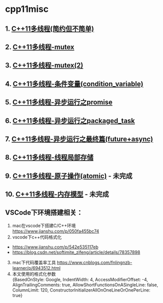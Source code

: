 # cpp11misc

## 1. [C++11多线程(简约但不简单)](./01-thread.MD)
## 2. [C++11多线程-mutex](./02-mutex.MD)
## 3. [C++11多线程-mutex(2)](./03-mutex-2.MD)
## 4. [C++11多线程-条件变量(condition_variable)](./04-condition_variable.MD)
## 5. [C++11多线程-异步运行之promise](./05-async-1-promise.MD)
## 6. [C++11多线程-异步运行之packaged_task](./05-async-2-packaged_task.MD)
## 7. [C++11多线程-异步运行之最终篇(future+async)](./05-async-3-future.MD)
## 8. [C++11多线程-线程局部存储](./06-thread_local.MD)
## 9. [C++11多线程-原子操作(atomic)](./07-atomic.MD) - 未完成
## 10. [C++11多线程-内存模型](./08-memory.MD) - 未完成

##
## VSCode下环境搭建相关：
1. mac在vscode下搭建C/C++环境 https://www.jianshu.com/p/050fa455bc74
2. vscode下c++代码格式化
 * https://www.jianshu.com/p/542e535117eb
 * https://blog.csdn.net/softimite_zifeng/article/details/78357898
3. mac下代码覆盖率工具 https://www.cnblogs.com/fnlingnzb-learner/p/6943512.html
4. 本文使用的格式化参数<br/>
{BasedOnStyle: Google, IndentWidth: 4, AccessModifierOffset: -4, AlignTrailingComments: true, AllowShortFunctionsOnASingleLine: false, ColumnLimit: 120, ConstructorInitializerAllOnOneLineOrOnePerLine: true}
